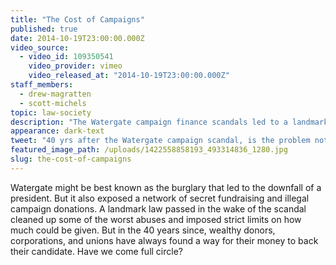 ```yaml
---
title: "The Cost of Campaigns"
published: true
date: 2014-10-19T23:00:00.000Z
video_source:
  - video_id: 109350541
    video_provider: vimeo
    video_released_at: "2014-10-19T23:00:00.000Z"
staff_members:
  - drew-magratten
  - scott-michels
topic: law-society
description: "The Watergate campaign finance scandals led to a landmark law designed to limit the influence of money in politics. Forty years later, some say the scandal isn’t what’s illegal, it’s what’s legal."
appearance: dark-text
tweet: "40 yrs after the Watergate campaign scandal, is the problem not what's illegal, but what's legal?"
featured_image_path: /uploads/1422558858193_493314836_1280.jpg
slug: the-cost-of-campaigns
---
```


Watergate might be best known as the burglary that led to the downfall of a president. But it also exposed a network of secret fundraising and illegal campaign donations. A landmark law passed in the wake of the scandal cleaned up some of the worst abuses and imposed strict limits on how much could be given. But in the 40 years since, wealthy donors, corporations, and unions have always found a way for their money to back their candidate. Have we come full circle?


